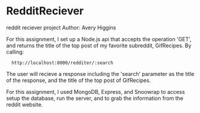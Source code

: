 # RedditReciever
reddit reciever project
Author: Avery Higgins

For this assignment, I set up a Node.js api that accepts the operation 'GET', and returns the title of the top post of
my favorite subreddit, GifRecipes. By calling:
      
      http://localhost:8000/redditer/:search
      
The user will recieve a response including the 'search' parameter as the title of the response, and the title of the
top post of GifRecipes. 

For this assignment, I used MongoDB, Express, and Snoowrap to access setup the database, run the server, and to grab the
information from the reddit website.

